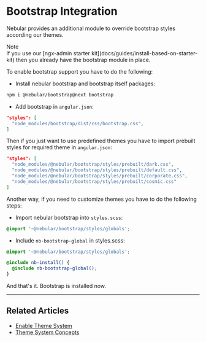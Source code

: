 # Bootstrap Integration

Nebular provides an additional module to override bootstrap styles according our themes.

<div class="note note-info section-end">
  <div class="note-title">Note</div>
  <div class="note-body">
    If you use our [ngx-admin starter kit](docs/guides/install-based-on-starter-kit) then you already have the bootstrap module in place.
  </div>
</div>

To enable bootstrap support you have to do the following:

- Install nebular bootstrap and bootstrap itself packages: 

```bash
npm i @nebular/bootstrap@next bootstrap
```

- Add bootstrap in `angular.json`: 

```json
"styles": [
  "node_modules/bootstrap/dist/css/bootstrap.css",
]
```

Then if you just want to use predefined themes you have to import prebuilt styles for required theme in `angular.json`:

```json
"styles": [
  "node_modules/@nebular/bootstrap/styles/prebuilt/dark.css",
  "node_modules/@nebular/bootstrap/styles/prebuilt/default.css",
  "node_modules/@nebular/bootstrap/styles/prebuilt/corporate.css",
  "node_modules/@nebular/bootstrap/styles/prebuilt/cosmic.css"
]
```

Another way, if you need to customize themes you have to do the following steps:

- Import nebular bootstrap into `styles.scss`:

```scss
@import '~@nebular/bootstrap/styles/globals';
```

- Include `nb-bootstrap-global` in styles.scss:

```scss
@import '~@nebular/bootstrap/styles/globals';

@include nb-install() {
  @include nb-bootstrap-global();
}
```

And that's it. Bootstrap is installed now.

<hr>
 
## Related Articles

- [Enable Theme System](docs/guides/enable-theme-system)
- [Theme System Concepts](docs/guides/theme-system)
